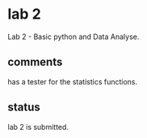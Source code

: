 # lab 2
Lab 2 - Basic python and Data Analyse.
## comments
has a tester for the statistics functions.
## status
lab 2 is submitted.
